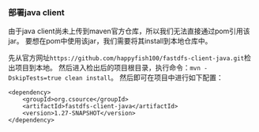 ### 部署java client

由于java client尚未上传到maven官方仓库，所以我们无法直接通过pom引用该jar。
要想在pom中使用该jar，我们需要将其install到本地仓库中。

先从官方网址`https://github.com/happyfish100/fastdfs-client-java.git`检出项目到本地。
然后进入检出后的项目根目录，执行命令：`mvn -DskipTests=true clean install`。
然后即可在项目中进行如下配置：
```
<dependency>
    <groupId>org.csource</groupId>
    <artifactId>fastdfs-client-java</artifactId>
    <version>1.27-SNAPSHOT</version>
</dependency>
```